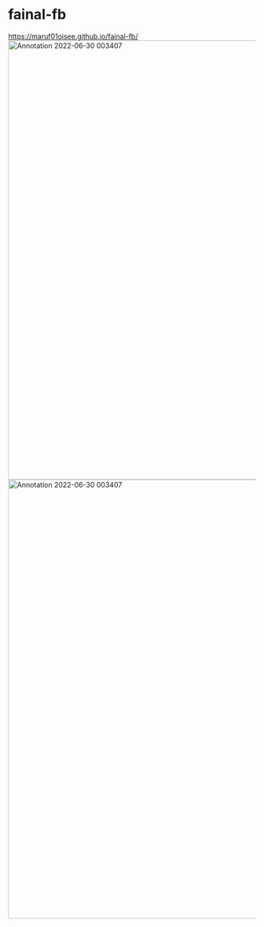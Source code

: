 # fainal-fb
https://maruf01oisee.github.io/fainal-fb/
<img width="892" alt="Annotation 2022-06-30 003407" src="https://user-images.githubusercontent.com/108355693/176742758-85d29014-1266-4c28-afca-b844ac3a5f7b.png">
<img width="892" alt="Annotation 2022-06-30 003407" src="https://user-images.githubusercontent.com/108355693/176742758-85d29014-1266-4c28-afca-b844ac3a5f7b.png">

